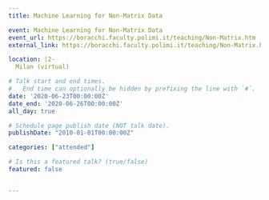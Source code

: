 ```yaml
---
title: Machine Learning for Non-Matrix Data

event: Machine Learning for Non-Matrix Data
event_url: https://boracchi.faculty.polimi.it/teaching/Non-Matrix.htm
external_link: https://boracchi.faculty.polimi.it/teaching/Non-Matrix.htm

location: |2-
  Milan (virtual)

# Talk start and end times.
#   End time can optionally be hidden by prefixing the line with `#`.
date: '2020-06-23T00:00:00Z'
date_end: '2020-06-26T00:00:00Z'
all_day: true

# Schedule page publish date (NOT talk date).
publishDate: "2010-01-01T00:00:00Z"

categories: ["attended"]

# Is this a featured talk? (true/false)
featured: false


---
```

